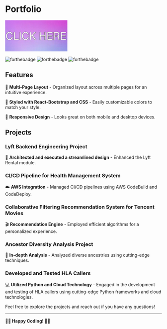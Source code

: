 # Portfolio 
<a href="https://emuacat.github.io/portfolio-/">
  <img src="https://github.com/emuacat/portfolio-/blob/main/src/assets/sa.gif" width="200">
</a>

![forthebadge](https://forthebadge.com/images/badges/made-with-javascript.svg)
![forthebadge](https://forthebadge.com/images/badges/uses-js.svg)
![forthebadge](https://forthebadge.com/images/badges/uses-html.svg)

## Features

📖 **Multi-Page Layout** - Organized layout across multiple pages for an intuitive experience.

🎨 **Styled with React-Bootstrap and CSS** - Easily customizable colors to match your style.

📱 **Responsive Design** - Looks great on both mobile and desktop devices.

## Projects

### Lyft Backend Engineering Project
🚗 **Architected and executed a streamlined design** - Enhanced the Lyft Rental module.

### CI/CD Pipeline for Health Management System
☁️ **AWS Integration** - Managed CI/CD pipelines using AWS CodeBuild and CodeDeploy.

### Collaborative Filtering Recommendation System for Tencent Movies
🎬 **Recommendation Engine** - Employed efficient algorithms for a personalized experience.

### Ancestor Diversity Analysis Project
🧬 **In-depth Analysis** - Analyzed diverse ancestries using cutting-edge techniques.

### Developed and Tested HLA Callers
💻  **Utilized Python and Cloud Technology** - Engaged in the development and testing of HLA callers using cutting-edge Python frameworks and cloud technologies.


Feel free to explore the projects and reach out if you have any questions!

---

**👨‍💻 Happy Coding! 👩‍💻**

